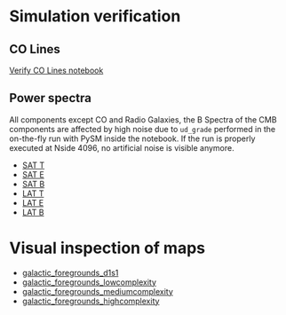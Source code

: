 # Simulation verification

## CO Lines

[Verify CO Lines notebook](verify_CO.ipynb)

## Power spectra

All components except CO and Radio Galaxies,
the B Spectra of the CMB components are affected by high noise due to `ud_grade` performed in the on-the-fly run with PySM inside the notebook.
If the run is properly executed at Nside 4096, no artificial noise is visible anymore.

* [SAT T](https://nbviewer.org/gist/zonca/a55ae7752c39c8274c17ed829dc7c138)
* [SAT E](https://nbviewer.org/gist/zonca/c4ca5c3b321788dae65c5d36eb7700b3)
* [SAT B](https://nbviewer.org/gist/zonca/e403f0adc49e50b42ebdacaf2c10f2c9)
* [LAT T](https://nbviewer.org/gist/zonca/950b8d863f1bbd751b50e29898fed2f5)
* [LAT E](https://nbviewer.org/gist/zonca/cb898d97386a8da9b0a5d0379b16188f)
* [LAT B](https://nbviewer.org/gist/zonca/4dc9d357afaa0af6514bf4aaa2683896)

# Visual inspection of maps

* [galactic_foregrounds_d1s1](https://nbviewer.org/gist/zonca/da7e9df97c499337e811c9f9fd9ec6f8)
* [galactic_foregrounds_lowcomplexity](https://nbviewer.org/gist/zonca/7ea202cd47a003b8592d6c816f1f2fe5)
* [galactic_foregrounds_mediumcomplexity](https://nbviewer.org/gist/zonca/3f6266027d674fd931e1895fc248b9f1)
* [galactic_foregrounds_highcomplexity](https://nbviewer.org/gist/zonca/2c7f768d2ab1acd026f64fb120192b3f)
